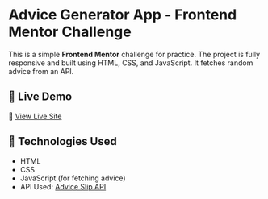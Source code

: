 # Advice Generator App - Frontend Mentor Challenge

This is a simple **Frontend Mentor** challenge for practice. The project is fully responsive and built using HTML, CSS, and JavaScript. It fetches random advice from an API.

## 🚀 Live Demo
🔗 [View Live Site](https://amitkumar1590.github.io/Advice-generator-app/)

## 📌 Technologies Used
- HTML
- CSS 
- JavaScript (for fetching advice)
- API Used: [Advice Slip API](https://amitfrontend.github.io/Advice-generator-app/)
